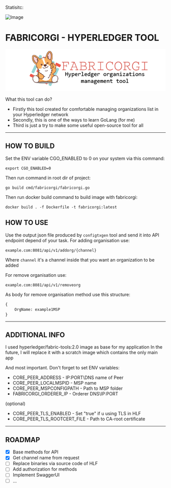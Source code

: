 Statisitc:

![Image](https://goreportcard.com/badge/github.com/solyard/fabricorgi)

# FABRICORGI - HYPERLEDGER TOOL

![Image](fabricorgi.png)

What this tool can do?

- Firstly this tool created for comfortable managing organizations list in your Hyperledger network
- Secondly, this is one of the ways to learn GoLang (for me)
- Third is just a try to make some useful open-source tool for all

---

## HOW TO BUILD

Set the ENV variable CGO_ENABLED to 0 on your system via this command:

```
export CGO_ENABLED=0
```

Then run command in root dir of project:
```
go build cmd/fabricorgi/fabricorgi.go
```

Then run docker build command to build image with fabricorgi:
```
docker build . -f Dockerfile -t fabricorgi:latest
```

## HOW TO USE

Use the output json file produced by `configtxgen` tool and send it into API endpoint depend of your task.
For adding organisation use:
```
example.com:8081/api/v1/addorg/{channel}
```
Where `channel` it's a channel inside that you want an organization to be added

For remove organisation use:
```
example.com:8081/api/v1/removeorg
```

As body for remove organisation method use this structure:
```
{
    OrgName: example1MSP
}
```

---

## ADDITIONAL INFO

I used hyperledger/fabric-tools:2.0 image as base for my application
In the future, I will replace it with a scratch image which contains the only main app

And most important. Don't forget to set ENV variables:
- CORE_PEER_ADDRESS - IP:PORT\DNS name of Peer 
- CORE_PEER_LOCALMSPID - MSP name
- CORE_PEER_MSPCONFIGPATH - Path to MSP folder
- FABRICORGI_ORDERER_IP - Orderer DNS\IP:PORT

(optional)

- CORE_PEER_TLS_ENABLED - Set "true" if u using TLS in HLF
- CORE_PEER_TLS_ROOTCERT_FILE - Path to CA-root certificate

---

## ROADMAP
- [X] Base methods for API
- [X] Get channel name from request
- [ ] Replace binaries via source code of HLF
- [ ] Add authorization for methods
- [ ] Implement SwaggerUI
- [ ] ...
